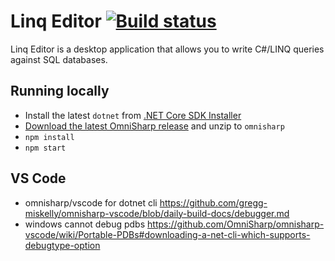Linq Editor [![Build status](https://ci.appveyor.com/api/projects/status/s7adk4g4bu8dmh9k?svg=true)](https://ci.appveyor.com/project/stofte/linq-editor)
===========

Linq Editor is a desktop application that allows you to write C#/LINQ queries against SQL databases.

Running locally
---------------

- Install the latest `dotnet` from [.NET Core SDK Installer](https://github.com/dotnet/cli#installers-and-binaries)
- [Download the latest OmniSharp release](https://github.com/OmniSharp/omnisharp-roslyn/releases) and unzip to `omnisharp`
- `npm install`
- `npm start`

VS Code
-------------
- omnisharp/vscode for dotnet cli https://github.com/gregg-miskelly/omnisharp-vscode/blob/daily-build-docs/debugger.md
- windows cannot debug pdbs https://github.com/OmniSharp/omnisharp-vscode/wiki/Portable-PDBs#downloading-a-net-cli-which-supports-debugtype-option
